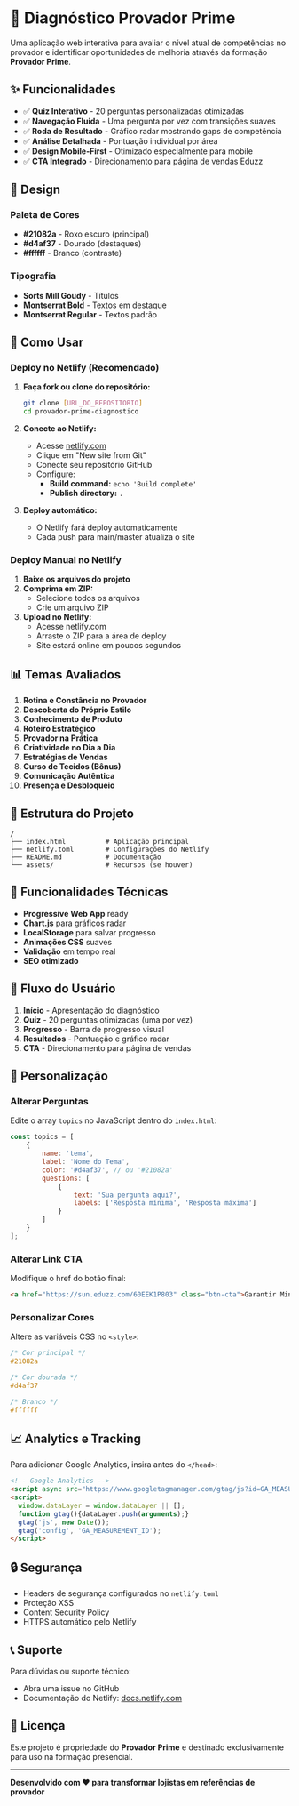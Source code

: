 # 🎯 Diagnóstico Provador Prime

Uma aplicação web interativa para avaliar o nível atual de competências no provador e identificar oportunidades de melhoria através da formação **Provador Prime**.

## ✨ Funcionalidades

- ✅ **Quiz Interativo** - 20 perguntas personalizadas otimizadas
- ✅ **Navegação Fluida** - Uma pergunta por vez com transições suaves
- ✅ **Roda de Resultado** - Gráfico radar mostrando gaps de competência
- ✅ **Análise Detalhada** - Pontuação individual por área
- ✅ **Design Mobile-First** - Otimizado especialmente para mobile
- ✅ **CTA Integrado** - Direcionamento para página de vendas Eduzz

## 🎨 Design

### Paleta de Cores
- **#21082a** - Roxo escuro (principal)
- **#d4af37** - Dourado (destaques)
- **#ffffff** - Branco (contraste)

### Tipografia
- **Sorts Mill Goudy** - Títulos
- **Montserrat Bold** - Textos em destaque
- **Montserrat Regular** - Textos padrão

## 🚀 Como Usar

### Deploy no Netlify (Recomendado)

1. **Faça fork ou clone do repositório:**
   ```bash
   git clone [URL_DO_REPOSITORIO]
   cd provador-prime-diagnostico
   ```

2. **Conecte ao Netlify:**
   - Acesse [netlify.com](https://netlify.com)
   - Clique em "New site from Git"
   - Conecte seu repositório GitHub
   - Configure:
     - **Build command:** `echo 'Build complete'`
     - **Publish directory:** `.`

3. **Deploy automático:**
   - O Netlify fará deploy automaticamente
   - Cada push para main/master atualiza o site

### Deploy Manual no Netlify

1. **Baixe os arquivos do projeto**
2. **Comprima em ZIP:**
   - Selecione todos os arquivos
   - Crie um arquivo ZIP
3. **Upload no Netlify:**
   - Acesse netlify.com
   - Arraste o ZIP para a área de deploy
   - Site estará online em poucos segundos

## 📊 Temas Avaliados

1. **Rotina e Constância no Provador**
2. **Descoberta do Próprio Estilo** 
3. **Conhecimento de Produto**
4. **Roteiro Estratégico**
5. **Provador na Prática**
6. **Criatividade no Dia a Dia**
7. **Estratégias de Vendas**
8. **Curso de Tecidos (Bônus)**
9. **Comunicação Autêntica**
10. **Presença e Desbloqueio**

## 🔧 Estrutura do Projeto

```
/
├── index.html          # Aplicação principal
├── netlify.toml        # Configurações do Netlify
├── README.md           # Documentação
└── assets/             # Recursos (se houver)
```

## 📱 Funcionalidades Técnicas

- **Progressive Web App** ready
- **Chart.js** para gráficos radar
- **LocalStorage** para salvar progresso
- **Animações CSS** suaves
- **Validação** em tempo real
- **SEO otimizado**

## 🎯 Fluxo do Usuário

1. **Início** - Apresentação do diagnóstico
2. **Quiz** - 20 perguntas otimizadas (uma por vez)
3. **Progresso** - Barra de progresso visual
4. **Resultados** - Pontuação e gráfico radar
5. **CTA** - Direcionamento para página de vendas

## 🌟 Personalização

### Alterar Perguntas
Edite o array `topics` no JavaScript dentro do `index.html`:

```javascript
const topics = [
    {
        name: 'tema',
        label: 'Nome do Tema',
        color: '#d4af37', // ou '#21082a'
        questions: [
            {
                text: 'Sua pergunta aqui?',
                labels: ['Resposta mínima', 'Resposta máxima']
            }
        ]
    }
];
```

### Alterar Link CTA
Modifique o href do botão final:
```html
<a href="https://sun.eduzz.com/60EEK1P803" class="btn-cta">Garantir Minha Vaga</a>
```

### Personalizar Cores
Altere as variáveis CSS no `<style>`:
```css
/* Cor principal */
#21082a

/* Cor dourada */
#d4af37

/* Branco */
#ffffff
```

## 📈 Analytics e Tracking

Para adicionar Google Analytics, insira antes do `</head>`:

```html
<!-- Google Analytics -->
<script async src="https://www.googletagmanager.com/gtag/js?id=GA_MEASUREMENT_ID"></script>
<script>
  window.dataLayer = window.dataLayer || [];
  function gtag(){dataLayer.push(arguments);}
  gtag('js', new Date());
  gtag('config', 'GA_MEASUREMENT_ID');
</script>
```

## 🔒 Segurança

- Headers de segurança configurados no `netlify.toml`
- Proteção XSS
- Content Security Policy
- HTTPS automático pelo Netlify

## 📞 Suporte

Para dúvidas ou suporte técnico:
- Abra uma issue no GitHub
- Documentação do Netlify: [docs.netlify.com](https://docs.netlify.com)

## 📄 Licença

Este projeto é propriedade do **Provador Prime** e destinado exclusivamente para uso na formação presencial.

---

**Desenvolvido com ❤️ para transformar lojistas em referências de provador**
